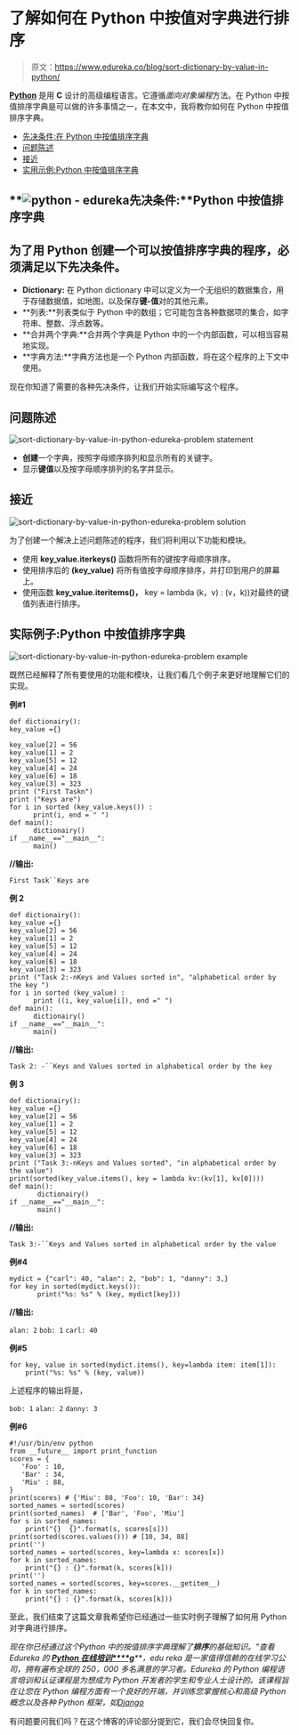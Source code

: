 # 了解如何在 Python 中按值对字典进行排序

> 原文：<https://www.edureka.co/blog/sort-dictionary-by-value-in-python/>

[**Python**](https://www.edureka.co/python-programming-certification-training) 是用 **C** 设计的高级编程语言。它遵循*面向对象编程*方法。在 Python 中按值排序字典是可以做的许多事情之一，在本文中，我将教你如何在 Python 中按值排序字典。

*   [先决条件:在 Python 中按值排序字典](#pre)
*   [问题陈述](#pro)
*   [接近](#app)
*   [实用示例:Python 中按值排序字典](#practical)

## **![python - edureka](img/cc5385298b68d0368f9c93ac4922d8f0.png)先决条件:****Python 中按值排序字典**

## 为了用 Python 创建一个可以按值排序字典的程序，必须满足以下先决条件。

*   **Dictionary:** 在 Python dictionary 中可以定义为一个无组织的数据集合，用于存储数据值，如地图，以及保存**键-值**对的其他元素。
*   **列表:**列表类似于 Python 中的数组；它可能包含各种数据项的集合，如字符串、整数、浮点数等。
*   **合并两个字典:**合并两个字典是 Python 中的一个内部函数，可以相当容易地实现。
*   **字典方法:**字典方法也是一个 Python 内部函数，将在这个程序的上下文中使用。

现在你知道了需要的各种先决条件，让我们开始实际编写这个程序。

## **问题陈述**

![sort-dictionary-by-value-in-python-edureka-problem statement](img/06b4151fb8fdc5346a40ae78d578baff.png)

*   **创建**一个字典，按照字母顺序排列和显示所有的关键字。
*   显示**键值**以及按字母顺序排列的名字并显示。

## **接近**

![sort-dictionary-by-value-in-python-edureka-problem solution](img/c53ceefb7e1ed2b0153225d153ea8e25.png)

为了创建一个解决上述问题陈述的程序，我们将利用以下功能和模块。

*   使用 **key_value.iterkeys()** 函数将所有的键按字母顺序排序。
*   使用排序后的 **(key_value)** 将所有值按字母顺序排序，并打印到用户的屏幕上。
*   使用函数 **key_value.iteritems()，** key = lambda (k，v) : (v，k))对最终的键值列表进行排序。

## **实际例子:Python 中按值排序字典**

![sort-dictionary-by-value-in-python-edureka-problem example](img/63d5c0d12b795a340e18dde910fdff1a.png)

既然已经解释了所有要使用的功能和模块，让我们看几个例子来更好地理解它们的实现。

**例#1**

```
def dictionairy():
key_value ={}

key_value[2] = 56
key_value[1] = 2
key_value[5] = 12
key_value[4] = 24
key_value[6] = 18
key_value[3] = 323
print ("First Taskn")
print ("Keys are")
for i in sorted (key_value.keys()) :
      print(i, end = " ")
def main():
      dictionairy()
if __name__=="__main__":
      main()

```

**//输出:**

`First Task``Keys are`

**例 2**

```
def dictionairy():
key_value ={}
key_value[2] = 56
key_value[1] = 2
key_value[5] = 12
key_value[4] = 24
key_value[6] = 18
key_value[3] = 323
print ("Task 2:-nKeys and Values sorted in", "alphabetical order by the key ")
for i in sorted (key_value) :
      print ((i, key_value[i]), end =" ")
def main():
      dictionairy()
if __name__=="__main__":
      main()

```

**//输出:**

`Task 2: -``Keys and Values sorted in alphabetical order by the key  `

**例 3**

```
def dictionairy():
key_value ={}
key_value[2] = 56
key_value[1] = 2
key_value[5] = 12
key_value[4] = 24
key_value[6] = 18
key_value[3] = 323
print ("Task 3:-nKeys and Values sorted", "in alphabetical order by the value")
print(sorted(key_value.items(), key = lambda kv:(kv[1], kv[0])))
def main():
       dictionairy()
if __name__=="__main__":
       main()

```

**//输出:**

`Task 3:-``Keys and Values sorted in alphabetical order by the value`

**例#4**

```
mydict = {"carl": 40, "alan": 2, "bob": 1, "danny": 3,}
for key in sorted(mydict.keys()):
       print("%s: %s" % (key, mydict[key]))

```

**//输出:**

`alan: 2` `bob: 1` `carl: 40`

**例#5**

```
for key, value in sorted(mydict.items(), key=lambda item: item[1]):
    print("%s: %s" % (key, value))
```

上述程序的输出将是，

`bob: 1` `alan: 2` `danny: 3`

**例#6**

```
#!/usr/bin/env python
from __future__ import print_function
scores = {
   'Foo' : 10,
   'Bar' : 34,
   'Miu' : 88,
}
print(scores) # {'Miu': 88, 'Foo': 10, 'Bar': 34}
sorted_names = sorted(scores)
print(sorted_names)  # ['Bar', 'Foo', 'Miu']
for s in sorted_names:
    print("{}  {}".format(s, scores[s]))
print(sorted(scores.values())) # [10, 34, 88]
print('')
sorted_names = sorted(scores, key=lambda x: scores[x])
for k in sorted_names:
    print("{} : {}".format(k, scores[k]))
print('')
sorted_names = sorted(scores, key=scores.__getitem__)
for k in sorted_names:
    print("{} : {}".format(k, scores[k]))

```

至此，我们结束了这篇文章我希望你已经通过一些实时例子理解了如何用 Python 对字典进行排序。

*现在你已经通过这个Python 中的按值排序字典理解了**排序**的基础知识。"查看 Edureka 的 [**Python 在线培训****g**](https://www.edureka.co/python-programming-certification-training)**，edu reka 是一家值得信赖的在线学习公司，拥有遍布全球的 250，000 多名满意的学习者。Edureka 的 Python 编程语言培训和认证课程是为想成为 Python 开发者的学生和专业人士设计的。该课程旨在让您在 Python 编程方面有一个良好的开端，并训练您掌握核心和高级 Python 概念以及各种 Python 框架，如[Django](https://www.djangoproject.com/)*

有问题要问我们吗？在这个博客的评论部分提到它，我们会尽快回复你。